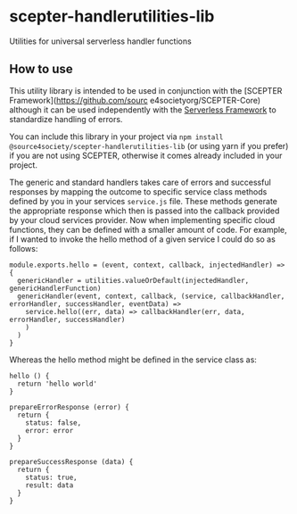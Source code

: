 # scepter-handlerutilities-lib
Utilities for universal serverless handler functions

## How to use

This utility library is intended to be used in conjunction with the [SCEPTER Framework](https://github.com/sourc e4societyorg/SCEPTER-Core) although it can be used independently with the [Serverless Framework](https://www.serverless.com) to standardize handling of errors.

You can include this library in your project via `npm install @source4society/scepter-handlerutilities-lib` (or using yarn if you prefer) if you are not using SCEPTER, otherwise it comes already included in your project.

The generic and standard handlers takes care of errors and successful responses by mapping the outcome to specific service class methods defined by you in your services `service.js` file. These methods generate the appropriate response which then is passed into the callback provided by your cloud services provider. Now when implementing specific cloud functions, they can be defined with a smaller amount of code. For example, if I wanted to invoke the hello method of a given service I could do so as follows:

    module.exports.hello = (event, context, callback, injectedHandler) => {
      genericHandler = utilities.valueOrDefault(injectedHandler, genericHandlerFunction)
      genericHandler(event, context, callback, (service, callbackHandler, errorHandler, successHandler, eventData) =>
        service.hello((err, data) => callbackHandler(err, data, errorHandler, successHandler)
        )
      )
    }

Whereas the hello method might be defined in the service class as:

    hello () {
      return 'hello world'
    }

    prepareErrorResponse (error) {    
      return {
        status: false,
        error: error
      }
    }

    prepareSuccessResponse (data) {
      return {
        status: true,
        result: data
      }
    }

